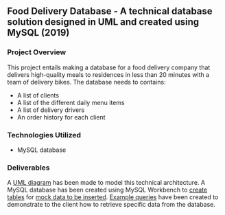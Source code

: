 ## Food Delivery Database - A technical database solution designed in UML and created using MySQL (2019)
### Project Overview
This project entails making a database for a food delivery company that delivers high-quality meals to residences in less than 20 minutes with a team of delivery bikes. The database needs to contains:
- A list of clients
- A list of the different daily menu items
- A list of delivery drivers
- An order history for each client

### Technologies Utilized
- MySQL database

### Deliverables
A [UML diagram](https://github.com/mint-made/food-delivery-database/blob/master/UML-diagram.pdf) has been made to model this technical architecture. A MySQL database has been created using MySQL Workbench to [create tables](https://github.com/mint-made/food-delivery-database/blob/master/table-setup.sql) for [mock data to be inserted](https://github.com/mint-made/food-delivery-database/blob/master/data-insertion.sql). [Example queries](https://github.com/mint-made/food-delivery-database/blob/master/query-examples.sql) have been created to demonstrate to the client how to retrieve specific data from the database.
